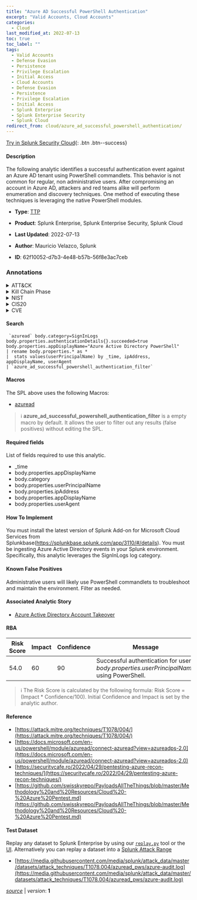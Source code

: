 ```yaml
---
title: "Azure AD Successful PowerShell Authentication"
excerpt: "Valid Accounts, Cloud Accounts"
categories:
  - Cloud
last_modified_at: 2022-07-13
toc: true
toc_label: ""
tags:
  - Valid Accounts
  - Defense Evasion
  - Persistence
  - Privilege Escalation
  - Initial Access
  - Cloud Accounts
  - Defense Evasion
  - Persistence
  - Privilege Escalation
  - Initial Access
  - Splunk Enterprise
  - Splunk Enterprise Security
  - Splunk Cloud
redirect_from: cloud/azure_ad_successful_powershell_authentication/
---
```




[Try in Splunk Security Cloud](https://www.splunk.com/en_us/cyber-security.html){: .btn .btn--success}

#### Description

The following analytic identifies a successful authentication event against an Azure AD tenant using PowerShell commandlets. This behavior is not common for regular, non administrative users. After compromising an account in Azure AD, attackers and red teams  alike will perform enumeration and discovery techniques. One method of executing these techniques is leveraging the native PowerShell modules.

- **Type**: [TTP](https://github.com/splunk/security_content/wiki/Detection-Analytic-Types)
- **Product**: Splunk Enterprise, Splunk Enterprise Security, Splunk Cloud

- **Last Updated**: 2022-07-13
- **Author**: Mauricio Velazco, Splunk
- **ID**: 62f10052-d7b3-4e48-b57b-56f8e3ac7ceb

### Annotations
<details>
  <summary>ATT&CK</summary>

<div markdown="1">

#### [ATT&CK](https://attack.mitre.org/)

| ID          | Technique   | Tactic         |
| ----------- | ----------- |--------------- |
| [T1078](https://attack.mitre.org/techniques/T1078/) | Valid Accounts | Defense Evasion, Persistence, Privilege Escalation, Initial Access |

| [T1078.004](https://attack.mitre.org/techniques/T1078/004/) | Cloud Accounts | Defense Evasion, Persistence, Privilege Escalation, Initial Access |

</div>
</details>


<details>
  <summary>Kill Chain Phase</summary>

<div markdown="1">

* Exploitation


</div>
</details>


<details>
  <summary>NIST</summary>

<div markdown="1">

* DE.CM



</div>
</details>

<details>
  <summary>CIS20</summary>

<div markdown="1">

* CIS 3
* CIS 5
* CIS 16



</div>
</details>

<details>
  <summary>CVE</summary>

<div markdown="1">


</div>
</details>


#### Search

```
 `azuread` body.category=SignInLogs body.properties.authenticationDetails{}.succeeded=true body.properties.appDisplayName="Azure Active Directory PowerShell" 
| rename body.properties.* as * 
|  stats values(userPrincipalName) by _time, ipAddress, appDisplayName, userAgent 
| `azure_ad_successful_powershell_authentication_filter`
```

#### Macros
The SPL above uses the following Macros:
* [azuread](https://github.com/splunk/security_content/blob/develop/macros/azuread.yml)

> :information_source:
> **azure_ad_successful_powershell_authentication_filter** is a empty macro by default. It allows the user to filter out any results (false positives) without editing the SPL.



#### Required fields
List of fields required to use this analytic.
* _time
* body.properties.appDisplayName
* body.category
* body.properties.userPrincipalName
* body.properties.ipAddress
* body.properties.appDisplayName
* body.properties.userAgent



#### How To Implement
You must install the latest version of  Splunk Add-on for Microsoft Cloud Services from  Splunkbase(https://splunkbase.splunk.com/app/3110/#/details). You must be ingesting Azure Active Directory events in your Splunk environment. Specifically, this analytic leverages the SignInLogs log category.
#### Known False Positives
Administrative users will likely use PowerShell commandlets to troubleshoot and maintain the environment. Filter as needed.

#### Associated Analytic Story
* [Azure Active Directory Account Takeover](/stories/azure_active_directory_account_takeover)




#### RBA

| Risk Score  | Impact      | Confidence   | Message      |
| ----------- | ----------- |--------------|--------------|
| 54.0 | 60 | 90 | Successful authentication for user $body.properties.userPrincipalName$ using PowerShell. |


> :information_source:
> The Risk Score is calculated by the following formula: Risk Score = (Impact * Confidence/100). Initial Confidence and Impact is set by the analytic author.


#### Reference

* [https://attack.mitre.org/techniques/T1078/004/](https://attack.mitre.org/techniques/T1078/004/)
* [https://docs.microsoft.com/en-us/powershell/module/azuread/connect-azuread?view=azureadps-2.0](https://docs.microsoft.com/en-us/powershell/module/azuread/connect-azuread?view=azureadps-2.0)
* [https://securitycafe.ro/2022/04/29/pentesting-azure-recon-techniques/](https://securitycafe.ro/2022/04/29/pentesting-azure-recon-techniques/)
* [https://github.com/swisskyrepo/PayloadsAllTheThings/blob/master/Methodology%20and%20Resources/Cloud%20-%20Azure%20Pentest.md](https://github.com/swisskyrepo/PayloadsAllTheThings/blob/master/Methodology%20and%20Resources/Cloud%20-%20Azure%20Pentest.md)



#### Test Dataset
Replay any dataset to Splunk Enterprise by using our [`replay.py`](https://github.com/splunk/attack_data#using-replaypy) tool or the [UI](https://github.com/splunk/attack_data#using-ui).
Alternatively you can replay a dataset into a [Splunk Attack Range](https://github.com/splunk/attack_range#replay-dumps-into-attack-range-splunk-server)

* [https://media.githubusercontent.com/media/splunk/attack_data/master/datasets/attack_techniques/T1078.004/azuread_pws/azure-audit.log](https://media.githubusercontent.com/media/splunk/attack_data/master/datasets/attack_techniques/T1078.004/azuread_pws/azure-audit.log)



[*source*](https://github.com/splunk/security_content/tree/develop/detections/cloud/azure_ad_successful_powershell_authentication.yml) \| *version*: **1**